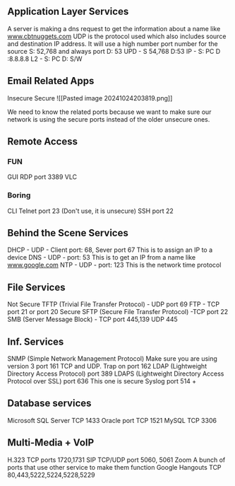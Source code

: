 	
## Application Layer Services

A server is making a dns request to get the information about a name like www.cbtnuggets.com UDP is the protocol used which also includes source and destination IP address. It will use a high number port number for the source S: 52,768 and always port D: 53 
UPD - S 54,768 D:53
IP  - S: PC D :8.8.8.8
L2 - S: PC D: S/W

## Email Related Apps

Insecure                                                                       Secure
![[Pasted image 20241024203819.png]]

We need to know the related ports because we want to make sure our network is using the secure ports instead of the older unsecure ones.

## Remote Access

### FUN
GUI
RDP port 3389
VLC
### Boring
CLI
Telnet port 23 (Don't use, it is unsecure)
SSH port 22

## Behind the Scene Services
DHCP - UDP - Client port: 68, Sever port 67 This is to assign an IP to a device
DNS - UDP - port: 53 This is to get an IP from a name like www.google.com
NTP - UDP - port: 123 This is the network time protocol

## File Services
Not Secure
TFTP (Trivial File Transfer Protocol) - UDP port 69 
FTP - TCP port 21 or port 20
Secure
SFTP (Secure File Transfer Protocol) -TCP port 22
SMB (Server Message Block) - TCP port 445,139 UDP 445

## Inf. Services
SNMP (Simple Network Management Protocol) Make sure you are using version 3 port 161 TCP and UDP. Trap on port 162
LDAP (Lightweight Directory Access Protocol) port 389
LDAPS (Lightweight Directory Access Protocol over SSL) port 636 This one is secure
Syslog port 514 +

## Database services
Microsoft SQL Server TCP 1433
Oracle port TCP 1521
MySQL TCP 3306

## Multi-Media + VoIP
H.323 TCP ports 1720,1731
SIP TCP/UDP port 5060, 5061
Zoom A bunch of ports that use other service to make them function
Google Hangouts TCP 80,443,5222,5224,5228,5229
